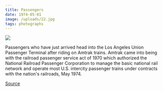 ```yaml
---
title: Passengers
date: 1974-05-01
image: /uploads/22.jpg
tags: photographs
---
```


![](/uploads/22.jpg)

Passengers who have just arrived head into the Los Angeles Union Passenger Terminal after riding on Amtrak trains. Amtrak came into being with the railroad passenger service act of 1970 which authorized the National Railroad Passenger Corporation to manage the basic national rail network and operate most U.S. intercity passenger trains under contracts with the nation's railroads, May 1974.

[Source](https://flic.kr/p/bUxqoq)